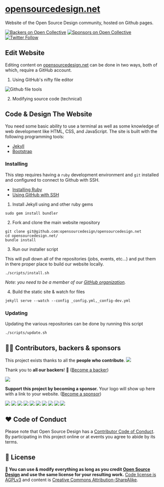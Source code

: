 # [opensourcedesign.net](https://opensourcedesign.net)

Website of the Open Source Design community, hosted on Github pages.

[![Backers on Open Collective](https://opencollective.com/opensourcedesign/backers/badge.svg)](#backers) [![Sponsors on Open Collective](https://opencollective.com/opensourcedesign/sponsors/badge.svg)](#sponsors) [![Twitter Follow](https://img.shields.io/twitter/follow/opensrcdesign?style=social)](https://twitter.com/opensrcdesign)

## Edit Website

Editing content on [opensourcedesign.net][osd-net] can be done in two ways, both of which, require a GitHub account.

1. Using GitHub's nifty file editor

![Github file tools](images/github-file-tools.png)

2. Modifying source code (technical)

## Code & Design The Website

You need some basic ability to use a terminal as well as some knowledge of web
development like HTML, CSS, and JavaScript. The site is built with the following
programming tools:

- [Jekyll][jekyll]
- [Bootstrap][bootstrap]

### Installing

This step requires having a `ruby` development environment and `git` installed
and configured to connect to Github with SSH.

- [Installing Ruby][installing-ruby]
- [Using GitHub with SSH][github-ssh]

1. Install Jekyll using and other ruby gems

```
sudo gem install bundler
```

2. Fork and clone the main website repository

```
git clone git@github.com:opensourcedesign/opensourcedesign.net
cd opensourcedesign.net/
bundle install
```

3. Run our installer script

This will pull down all of the repositories (jobs, events, etc...) and put them
in there proper place to build our website locally.

```
./scripts/install.sh
```

*Note: you need to be a member of our [GitHub organization][osd-org].*

4. Build the static site & watch for files

```
jekyll serve --watch --config _config.yml,_config-dev.yml
```

### Updating

Updating the various repositories can be done by running this script

```
./scripts/update.sh
```

[osd-net]: http://opensourcedesign.net
[osd-org]: https://github.com/opensourcedesign/
[jekyll]: https://jekyllrb.com
[bootstrap]: https://getbootstrap.com
[installing-ruby]: https://www.ruby-lang.org/en/documentation/installation/
[github-ssh]: https://help.github.com/articles/connecting-to-github-with-ssh/


## 👩‍🚀 Contributors, backers & sponsors

This project exists thanks to all the **people who contribute**.
<a href="graphs/contributors"><img src="https://opencollective.com/opensourcedesign/contributors.svg?width=890&button=false" /></a>

Thank you to **all our backers**! 🙏 ([Become a backer](https://opencollective.com/opensourcedesign#backer))

<a href="https://opencollective.com/opensourcedesign#backers" target="_blank"><img src="https://opencollective.com/opensourcedesign/backers.svg?width=890"></a>

**Support this project by becoming a sponsor.** Your logo will show up here with a link to your website. ([Become a sponsor](https://opencollective.com/opensourcedesign#sponsor))

<a href="https://opencollective.com/opensourcedesign/sponsor/0/website" target="_blank"><img src="https://opencollective.com/opensourcedesign/sponsor/0/avatar.svg"></a>
<a href="https://opencollective.com/opensourcedesign/sponsor/1/website" target="_blank"><img src="https://opencollective.com/opensourcedesign/sponsor/1/avatar.svg"></a>
<a href="https://opencollective.com/opensourcedesign/sponsor/2/website" target="_blank"><img src="https://opencollective.com/opensourcedesign/sponsor/2/avatar.svg"></a>
<a href="https://opencollective.com/opensourcedesign/sponsor/3/website" target="_blank"><img src="https://opencollective.com/opensourcedesign/sponsor/3/avatar.svg"></a>
<a href="https://opencollective.com/opensourcedesign/sponsor/4/website" target="_blank"><img src="https://opencollective.com/opensourcedesign/sponsor/4/avatar.svg"></a>
<a href="https://opencollective.com/opensourcedesign/sponsor/5/website" target="_blank"><img src="https://opencollective.com/opensourcedesign/sponsor/5/avatar.svg"></a>
<a href="https://opencollective.com/opensourcedesign/sponsor/6/website" target="_blank"><img src="https://opencollective.com/opensourcedesign/sponsor/6/avatar.svg"></a>
<a href="https://opencollective.com/opensourcedesign/sponsor/7/website" target="_blank"><img src="https://opencollective.com/opensourcedesign/sponsor/7/avatar.svg"></a>
<a href="https://opencollective.com/opensourcedesign/sponsor/8/website" target="_blank"><img src="https://opencollective.com/opensourcedesign/sponsor/8/avatar.svg"></a>
<a href="https://opencollective.com/opensourcedesign/sponsor/9/website" target="_blank"><img src="https://opencollective.com/opensourcedesign/sponsor/9/avatar.svg"></a>


## ♥ Code of Conduct

Please note that Open Source Design has a [Contributor Code of Conduct](https://opensourcedesign.net/code-of-conduct/). By participating in this project online or at events you agree to abide by its terms.


## 📜 License

**🔀 You can use & modify everything as long as you credit [Open Source Design](https://opensourcedesign.net) and use the same license for your resulting work.** [Code license is AGPLv3](https://www.gnu.org/licenses/agpl-3.0.en.html) and content is [Creative Commons Attribution-ShareAlike](https://creativecommons.org/licenses/by-sa/4.0/).

